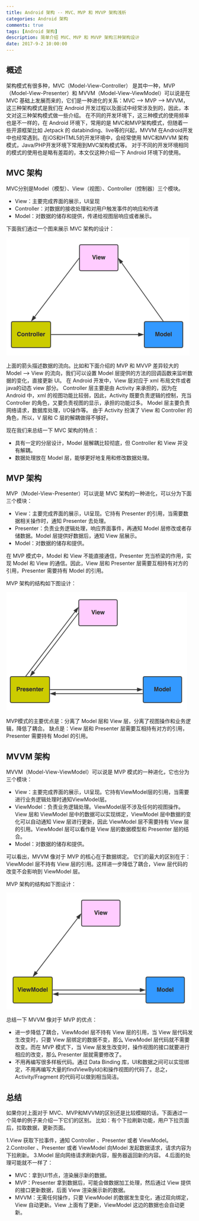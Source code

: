 ```yaml
---
title: Android 架构 -- MVC、MVP 和 MVVP 架构浅析
categories: Android 架构
comments: true
tags: [Android 架构]
description: 简单介绍 MVC、MVP 和 MVVP 架构三种架构设计
date: 2017-9-2 10:00:00
---
```


## 概述

架构模式有很多种，MVC（Model-View-Controller） 是其中一种，MVP （Model-View-Presenter）和 MVVM（Model-View-ViewModel）可以说是在 MVC 基础上发展而来的，它们是一种进化的关系：MVC --> MVP --> MVVM，这三种架构模式是我们在 Android 开发过程以及面试中经常涉及到的，因此，本文对这三种架构模式做一些介绍。
在不同的开发环境下，这三种模式的使用频率也是不一样的，在 Android 环境下，常用的是 MVC和MVP架构模式，但随着一些开源框架比如 Jetpack 的 databinding、live等的兴起，MVVM 在Android开发中也经常遇到。在iOS和HTML5的开发环境中，会经常使用 MVC和MVVM 架构模式，Java/PHP开发环境下常用到MVC架构模式等。
对于不同的开发环境相同的模式的使用也是略有差距的，本文仅这种介绍一下 Android 环境下的使用。

## MVC 架构

MVC分别是Model（模型）、View（视图）、Controller（控制器）三个模块。

 - View：主要完成界面的展示，UI呈现
 - Controller：对数据的接收处理和对用户触发事件的响应和传递
 - Model：对数据的储存和提供，传递给视图层响应或者展示。

下面我们通过一个图来展示 MVC 架构的设计：

<img src="/images/android-architecture-mvc-mvp-mvvm/mvc.png" width="495" height="318"/>

上面的箭头描述数据的流向。比如和下面介绍的 MVP 和 MVVP 差异较大的 Model --> View  的流向，我们可以设置 Model 层提供的方法的回调函数来监听数据的变化，直接更新 UI。
在 Android 开发中，View 层对应于 xml 布局文件或者java的动态 view 部分。
Controller 层主要是由 Activity 来承担的，因为在 Android 中，xml 的视图功能比较弱，因此，Activity 既要负责逻辑的控制，充当 Controller 的角色，又要负责视图的显示，承担的功能过多。
Model 层主要负责网络请求，数据库处理，I/O操作等。
由于 Activity 扮演了 View 和 Controller 的角色，所以，V 层和 C 层的解耦做得不够好。

现在我们来总结一下 MVC 架构的特点：

 - 具有一定的分层设计，Model 层解耦比较彻底，但 Controller 和 View 并没有解耦。
 - 数据处理放在 Model 层，能够更好地复用和修改数据处理。

## MVP 架构

MVP（Model-View-Presenter）可以说是 MVC 架构的一种进化，可以分为下面三个模块：

 - View：主要完成界面的展示，UI呈现。它持有 Presenter 的引用，当需要数据相关操作时，通知 Presenter 去处理。
 - Presenter：负责业务逻辑处理，响应界面事件，再通知 Model 层修改或者存储数据。Model 层提供好数据后，通知 View 层展示。
 - Model：对数据的储存和提供。

在 MVP 模式中，Model 和 View 不能直接通信，Presenter 充当桥梁的作用，实现 Model 和 View 的通信。因此，View 层和 Presenter 层需要互相持有对方的引用，Presenter 需要持有 Model 的引用。

MVP 架构的结构如下图设计：

<img src="/images/android-architecture-mvc-mvp-mvvm/mvp.png" width="489" height="320"/>

MVP模式的主要优点是：分离了 Model 层和 View 层，分离了视图操作和业务逻辑，降低了耦合。
缺点是：View 层和 Presenter 层需要互相持有对方的引用，Presenter 需要持有 Model 的引用。

## MVVM 架构

MVVM（Model-View-ViewModel）可以说是 MVP 模式的一种进化，它也分为三个模块：

 - View：主要完成界面的展示，UI呈现。它持有ViewModel层的引用，当需要进行业务逻辑处理时通知ViewModel层。
 - ViewModel：负责业务逻辑处理。ViewModel层不涉及任何的视图操作。View 层和 ViewModel 层中的数据可以实现绑定，ViewModel 层中数据的变化可以自动通知 View 层进行更新，因此 ViewModel 层不需要持有 View 层的引用。ViewModel 层可以看作是 View 层的数据模型和 Presenter 层的结合。
 - Model：对数据的储存和提供。

可以看出，MVVM 像对于 MVP 的核心在于数据绑定。
它们的最大的区别在于：ViewModel 层不持有 View 层的引用。这样进一步降低了耦合，View 层代码的改变不会影响到 ViewModel 层。

MVP 架构的结构如下图设计：

<img src="/images/android-architecture-mvc-mvp-mvvm/mvvm.png" width="501" height="314"/>

总结一下 MVVM 像对于 MVP 的优点：

 - 进一步降低了耦合，ViewModel 层不持有 View 层的引用，当 View 层代码发生改变时，只要 View 层绑定的数据不变，那么 ViewModel 层代码就不需要改变。而在 MVP 模式下，当 View 层发生改变时，操作视图的接口就要进行相应的改变，那么 Presenter 层就需要修改了。
 - 不用再编写很多样板代码。通过 Data Binding 库，UI和数据之间可以实现绑定，不用再编写大量的findViewById()和操作视图的代码了。总之，Activity/Fragment 的代码可以做到相当简洁。
 

## 总结

如果你对上面对于 MVC、MVP和MVVM的区别还是比较模糊的话，下面通过一个简单的例子来介绍一下它们的区别。
比如：有个下拉刷新功能，用户下拉页面后，拉取数据，更新页面。

 1.View 获取下拉事件，通知 Controller 、Presenter 或者 ViewModel。
 2.Controller 、Presenter 或者 ViewModel 向Model 发起数据请求，请求内容为下拉刷新。
 3.Model 层向网络请求刷新内容，服务器返回新的内容。
 4.后面的处理可能就不一样了：
  - MVC：拿到UI节点，渲染展示新的数据。
  - MVP：Presenter 拿到数据后，可能会做数据加工处理，然后通过 View 提供的接口更新数据，后面 View 渲染展示新的数据。
  - MVVM：无需任何操作，只要 ViewModel 的数据发生变化，通过双向绑定，View 自动更新。View 上面有了更新，ViewModel 这边的数据也会自动更新。